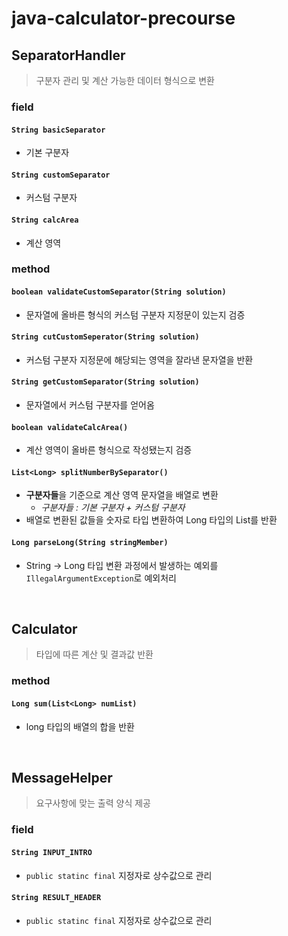 # java-calculator-precourse

## SeparatorHandler
> 구분자 관리 및 계산 가능한 데이터 형식으로 변환
### field
#### `String basicSeparator`
- 기본 구분자
#### `String customSeparator`
- 커스텀 구분자
#### `String calcArea`
- 계산 영역
### method
#### `boolean validateCustomSeparator(String solution)`
- 문자열에 올바른 형식의 커스텀 구분자 지정문이 있는지 검증

#### `String cutCustomSeperator(String solution)`
- 커스텀 구분자 지정문에 해당되는 영역을 잘라낸 문자열을 반환 

#### `String getCustomSeparator(String solution)`
- 문자열에서 커스텀 구분자를 얻어옴

#### `boolean validateCalcArea()`
- 계산 영역이 올바른 형식으로 작성됐는지 검증

#### `List<Long> splitNumberBySeparator()`
- **구분자들**을 기준으로 계산 영역 문자열을 배열로 변환
  - _구분자들 : 기본 구분자 + 커스텀 구분자_
- 배열로 변환된 값들을 숫자로 타입 변환하여 Long 타입의 List를 반환

#### `Long parseLong(String stringMember)`
- String -> Long 타입 변환 과정에서 발생하는 예외를 `IllegalArgumentException`로 예외처리

<br>

## Calculator
> 타입에 따른 계산 및 결과값 반환
### method
#### `Long sum(List<Long> numList)`
- long 타입의 배열의 합을 반환

<br>

## MessageHelper
> 요구사항에 맞는 출력 양식 제공
### field
#### `String INPUT_INTRO`
- `public statinc final` 지정자로 상수값으로 관리
#### `String RESULT_HEADER`
- `public statinc final` 지정자로 상수값으로 관리

